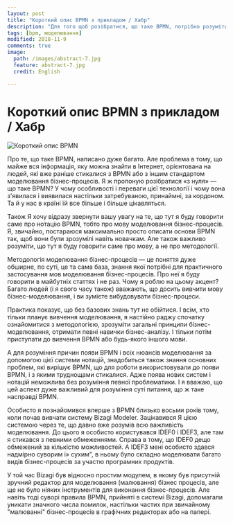 ```yaml
---
layout: post
title: "Короткий опис BPMN з прикладом / Хабр"
description: "Для того щоб розібратися, що таке BPMN, потрібно розуміти, що частина цієї абревіатури «BPM» має дві розшифровки - Business Process Modeling і Business Process Management."
tags: [bpm, моделювання]
modified: 2018-11-9
comments: true
image:
  path: /images/abstract-7.jpg
  feature: abstract-7.jpg
  credit: English

---
```


# Короткий опис BPMN з прикладом / Хабр

![Короткий опис BPMN][1]

Про те, що таке BPMN, написано дуже багато. Але проблема в тому, що майже вся інформація, яку можна знайти в Інтернет, орієнтована на людей, які вже раніше стикалися з BPMN або з іншим стандартом моделювання бізнес-процесів. Я ж пропоную розібратися «з нуля» — що таке BPMN? У чому особливості і переваги цієї технології і чому вона з'явилася і виявилася настільки затребуваною, принаймні, за кордоном. Та й у нас в країні їй все більше і більше цікавляться.

Також Я хочу відразу звернути вашу увагу на те, що тут я буду говорити саме про нотацію BPMN, тобто про мову моделювання бізнес-процесів. Я, звичайно, постараюся максимально просто описати основи BPMN так, щоб вони були зрозумілі навіть новачкам. Але також важливо розуміти, що тут я буду говорити саме про мову, а не про методології.

Методологія моделювання бізнес-процесів — це поняття дуже обширне, по суті, це та сама база, знання якої потрібні для практичного застосування мов моделювання бізнес-процесів. Про неї я буду говорити в майбутніх статтях і не раз. Чому я роблю на цьому акцент? Багато людей (і я свого часу також) вважають, що досить вивчити мову бізнес-моделювання, і ви зумієте вибудовувати бізнес-процеси.

Практика показує, що без базових знань тут не обійтися. І всім, хто тільки планує вивчення моделювання, я настійно раджу спочатку ознайомитися з методологією, зрозуміти загальні принципи бізнес-моделювання, отримати певні навички бізнес-аналізу. І тільки потім приступати до вивчення BPMN або будь-якого іншого мови.

А для розуміння причин появи BPMN і всіх нюансів моделювання за допомогою цієї системи нотацій, знадобиться також знання основних проблем, які вирішує BPMN, що для роботи використовували до появи BPMN, і з якими труднощами стикалися. Адже поява нових систем і нотацій неможлива без розуміння певної проблематики. І я вважаю, що цей аспект дуже важливий для розуміння суті питання, що ж таке насправді BPMN.

Особисто я познайомився вперше з BPMN близько восьми років тому, коли почав вивчати систему Bizagi Modeler. Зацікавився Я цією системою через те, що давно вже розумів всю важливість моделювання. До цього я особисто користувався IDEF0 і IDEF3, але там я стикався з певними обмеженнями. Справа в тому, що IDEF0 дещо обмежений за кількістю можливостей. А IDEF3 мені особисто здався надмірно суворим і» сухим", в ньому було складно моделювати багато видів бізнес-процесів за участю програмних продуктів.

У той час Bizagi був відносно простим модулем, в якому був присутній зручний редактор для моделювання (малювання) бізнес процесів, але ще не було ніяких інструментів для виконання бізнес-процесів. Але навіть тоді суворі правила BPMN, прийняті в системі Bizagi, допомагали уникати значного числа помилок, настільки частих при звичайному "малюванні" бізнес-процесів в графічних редакторах або на папері.

[1]: https://habrastorage.org/web/629/38b/299/62938b299b23499db337d4f9747446b7.png
[2]: https://habrastorage.org/web/3da/612/0ca/3da6120caad94617b3b1c9bde2a9daca.png
[3]: https://habrastorage.org/web/180/eb2/edb/180eb2edb8aa42a79dc67421fbda6964.png
[4]: https://habrastorage.org/web/807/2e9/810/8072e9810fa440e2b7ba7e3369cf60eb.png
[5]: https://habrastorage.org/web/b42/4be/fc0/b424befc0b724f3c9749411d1cbc0719.png
[6]: https://habrastorage.org/web/18a/72b/74e/18a72b74e081430dbb4edf32881ce2f8.png
[7]: https://habrastorage.org/web/37d/46c/32a/37d46c32ae31474593595e54a5280183.png
[8]: https://habrastorage.org/web/5b5/c2e/ccc/5b5c2eccc80d4772bf779dab41716bdd.png
[9]: https://habrastorage.org/web/2f5/0fa/9cf/2f50fa9cfdb8452c8c1f295b356e33bf.png
[10]: https://trinion.org/podpiska-na-novosti-sayta
[11]: https://habrastorage.org/webt/-x/wa/fp/-xwafph06imnlkkgjpvgmp9dguq.png
